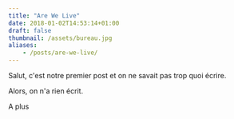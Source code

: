 ```yaml
---
title: "Are We Live"
date: 2018-01-02T14:53:14+01:00
draft: false
thumbnail: /assets/bureau.jpg
aliases:
    - /posts/are-we-live/
---
```


Salut,
c'est notre premier post et on ne savait pas trop quoi écrire.

Alors, on n'a rien écrit.

A plus
